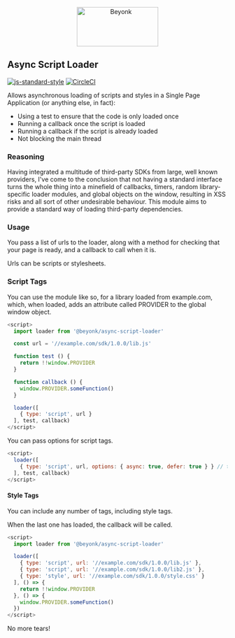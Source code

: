 <p align="center">
  <img width="186" height="90" src="https://user-images.githubusercontent.com/218949/44782765-377e7c80-ab80-11e8-9dd8-fce0e37c235b.png" alt="Beyonk" />
</p>

## Async Script Loader

[![js-standard-style](https://img.shields.io/badge/code%20style-standard-brightgreen.svg)](http://standardjs.com) [![CircleCI](https://circleci.com/gh/beyonk-adventures/async-script-loader.svg?style=shield)](https://circleci.com/gh/beyonk-adventures/async-script-loader)

Allows asynchronous loading of scripts and styles in a Single Page Application (or anything else, in fact):

* Using a test to ensure that the code is only loaded once
* Running a callback once the script is loaded
* Running a callback if the script is already loaded
* Not blocking the main thread

### Reasoning

Having integrated a multitude of third-party SDKs from large, well known providers, I've come to the conclusion that not having a standard interface turns the whole thing into a minefield of callbacks, timers, random library-specific loader modules, and global objects on the window, resulting in XSS risks and all sort of other undesirable behaviour. This module aims to provide a standard way of loading third-party dependencies.

### Usage

You pass a list of urls to the loader, along with a method for checking that your page is ready, and a callback to call when it is.

Urls can be scripts or stylesheets.

### Script Tags

You can use the module like so, for a library loaded from example.com, which, when loaded, adds an attribute called PROVIDER to the global window object.

```js
<script>
  import loader from '@beyonk/async-script-loader'

  const url = '//example.com/sdk/1.0.0/lib.js'

  function test () {
    return !!window.PROVIDER
  }

  function callback () {
    window.PROVIDER.someFunction()
  }

  loader([
    { type: 'script', url }
  ], test, callback)
</script>
```

You can pass options for script tags.

```js
<script>
  loader([
    { type: 'script', url, options: { async: true, defer: true } } // these are the default options
  ], test, callback)
</script>
```

#### Style Tags

You can include any number of tags, including style tags.

When the last one has loaded, the callback will be called.

```js
<script>
  import loader from '@beyonk/async-script-loader'

  loader([
    { type: 'script', url: '//example.com/sdk/1.0.0/lib.js' },
    { type: 'script', url: '//example.com/sdk/1.0.0/lib2.js' },
    { type: 'style', url: '//example.com/sdk/1.0.0/style.css' }
  ], () => {
    return !!window.PROVIDER
  }, () => {
    window.PROVIDER.someFunction()
  })
</script>
```

No more tears!